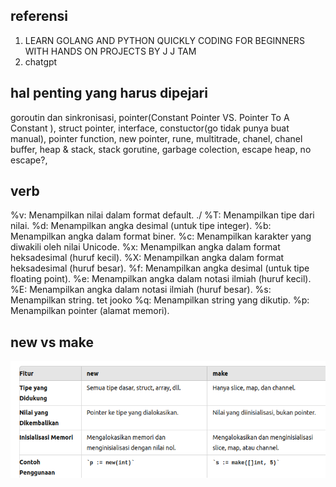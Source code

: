 ## referensi
1. LEARN GOLANG AND PYTHON QUICKLY CODING FOR BEGINNERS WITH HANDS ON PROJECTS BY J J TAM
2. chatgpt

## hal penting yang harus dipejari
goroutin dan sinkronisasi, pointer(Constant Pointer VS. Pointer To A Constant ), struct pointer, interface, constuctor(go tidak punya buat manual), pointer function, new pointer, rune, multitrade, chanel, chanel buffer, heap & stack, stack gorutine, garbage colection, escape heap, no escape?, 


## verb
%v: Menampilkan nilai dalam format default. ./
%T: Menampilkan tipe dari nilai.
%d: Menampilkan angka desimal (untuk tipe integer).
%b: Menampilkan angka dalam format biner.
%c: Menampilkan karakter yang diwakili oleh nilai Unicode.
%x: Menampilkan angka dalam format heksadesimal (huruf kecil).
%X: Menampilkan angka dalam format heksadesimal (huruf besar).
%f: Menampilkan angka desimal (untuk tipe floating point).
%e: Menampilkan angka dalam notasi ilmiah (huruf kecil).
%E: Menampilkan angka dalam notasi ilmiah (huruf besar).
%s: Menampilkan string. tet jooko
%q: Menampilkan string yang dikutip.
%p: Menampilkan pointer (alamat memori).


## new vs make
![alt text](image.png)
